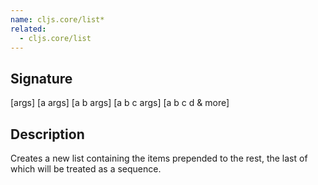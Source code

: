 ```yaml
---
name: cljs.core/list*
related:
  - cljs.core/list
---
```


## Signature
[args]
[a args]
[a b args]
[a b c args]
[a b c d & more]


## Description

Creates a new list containing the items prepended to the rest, the last of which
will be treated as a sequence.
